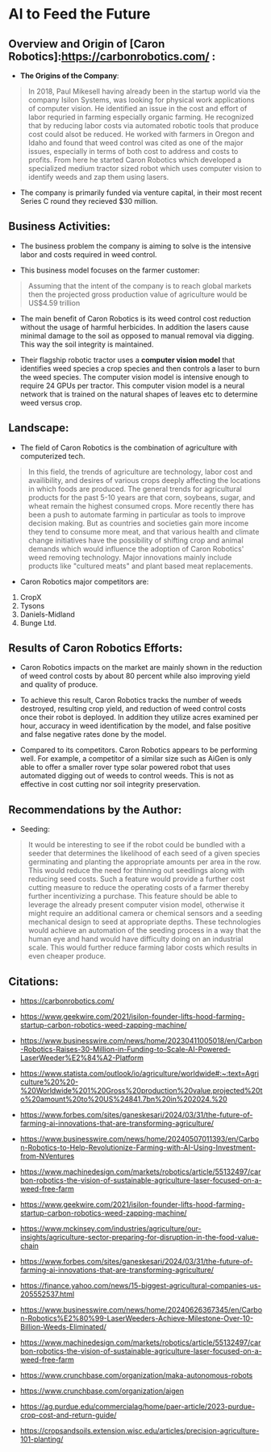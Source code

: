 # AI to Feed the Future

## Overview and Origin of [Caron Robotics]:https://carbonrobotics.com/ : 

* __The Origins of the Company__:
> In 2018, Paul Mikesell having already been in the startup world via the company Isilon Systems, was looking for physical work applications of computer vision. He identified an issue in the cost and effort of labor requried in farming especially organic farming. He recognized that by reducing labor costs via automated robotic tools that produce cost could alsot be reduced. He worked with farmers in Oregon and Idaho and found that weed control was cited as one of the major issues, especially in terms of both cost to address and costs to profits. From here he started Caron Robotics which developed a specialized medium tractor sized robot which uses computer vision to identify weeds and zap them using lasers.

* The company is primarily funded via venture capital, in their most recent Series C round they recieved $30 million. 

## Business Activities:

* The business problem the company is aiming to solve is the intensive labor and costs required in weed control. 

* This business model focuses on the farmer customer:
> Assuming that the intent of the company is to reach global markets then the projected gross production value of agriculture would be US$4.59 trillion

* The main benefit of Caron Robotics is its weed control cost reduction without the usage of harmful herbicides. In addition the lasers cause minimal damage to the soil as opposed to manual removal via digging. This way the soil integrity is maintained.  

* Their flagship robotic tractor uses a **computer vision model** that identifies weed species a crop species and then controls a laser to burn the weed species. The computer vision model is intensive enough to require 24 GPUs per tractor. This computer vision model is a neural network that is trained on the natural shapes of leaves etc to determine weed versus crop. 

## __Landscape__:

* The field of Caron Robotics is the combination of agriculture with computerized tech. 

> In this field, the trends of agriculture are technology, labor cost and availibility, and desires of various crops deeply affecting the locations in which foods are produced. The general trends for agricultural products for the past 5-10 years are that corn, soybeans, sugar, and wheat remain the highest consumed crops. More recently there has been a push to automate farming in particular as tools to improve decision making. But as countries and societies gain more income they tend to consume more meat, and that various health and climate change initiatives have the possibility of shifting crop and animal demands which would influence the adoption of Caron Robotics' weed removing technology. Major innovations mainly include products like "cultured meats" and plant based meat replacements. 


* Caron Robotics major competitors are:
1. CropX
2. Tysons
3. Daniels-Midland
4. Bunge Ltd.


## __Results of Caron Robotics Efforts__:

* Caron Robotics impacts on the market are mainly shown in the reduction of weed control costs by about 80 percent while also improving yield and quality of produce. 

* To achieve this result, Caron Robotics tracks the number of weeds destroyed, resulting crop yield, and reduction of weed control costs once their robot is deployed. In addition they utilize acres examined per hour, accuracy in weed identification by the model, and false positive and false negative rates done by the model. 

* Compared to its competitors. Caron Robotics appears to be performing well. For example, a competitor of a similar size such as AiGen is only able to offer a smaller rover type solar powered robot that uses automated digging out of weeds to control weeds. This is not as effective in cost cutting nor soil integrity preservation. 

## __Recommendations by the Author__:

* Seeding: 
> It would be interesting to see if the robot could be bundled with a seeder that determines the likelihood of each seed of a given species germinating and planting the appropriate amounts per area in the row. This would reduce the need for thinning out seedlings along with reducing seed costs. 
> Such a feature would provide a further cost cutting measure to reduce the operating costs of a farmer thereby further incentivizing a purchase. 
> This feature should be able to leverage the already present computer vision model, otherwise it might require an additional camera or chemical sensors and a seeding mechanical design to seed at appropriate depths. 
> These technologies would achieve an automation of the seeding process in a way that the human eye and hand would have difficulty doing on an industrial scale. This would further reduce farming labor costs which results in even cheaper produce.  

## Citations:

* https://carbonrobotics.com/

* https://www.geekwire.com/2021/isilon-founder-lifts-hood-farming-startup-carbon-robotics-weed-zapping-machine/

* https://www.businesswire.com/news/home/20230411005018/en/Carbon-Robotics-Raises-30-Million-in-Funding-to-Scale-AI-Powered-LaserWeeder%E2%84%A2-Platform

* https://www.statista.com/outlook/io/agriculture/worldwide#:~:text=Agriculture%20%20-%20Worldwide%201%20Gross%20production%20value,projected%20to%20amount%20to%20US%24841.7bn%20in%202024.%20

* https://www.forbes.com/sites/ganeskesari/2024/03/31/the-future-of-farming-ai-innovations-that-are-transforming-agriculture/

* https://www.businesswire.com/news/home/20240507011393/en/Carbon-Robotics-to-Help-Revolutionize-Farming-with-AI-Using-Investment-from-NVentures

* https://www.machinedesign.com/markets/robotics/article/55132497/carbon-robotics-the-vision-of-sustainable-agriculture-laser-focused-on-a-weed-free-farm

* https://www.geekwire.com/2021/isilon-founder-lifts-hood-farming-startup-carbon-robotics-weed-zapping-machine/

* https://www.mckinsey.com/industries/agriculture/our-insights/agriculture-sector-preparing-for-disruption-in-the-food-value-chain

* https://www.forbes.com/sites/ganeskesari/2024/03/31/the-future-of-farming-ai-innovations-that-are-transforming-agriculture/

* https://finance.yahoo.com/news/15-biggest-agricultural-companies-us-205552537.html

* https://www.businesswire.com/news/home/20240626367345/en/Carbon-Robotics%E2%80%99-LaserWeeders-Achieve-Milestone-Over-10-Billion-Weeds-Eliminated/

* https://www.machinedesign.com/markets/robotics/article/55132497/carbon-robotics-the-vision-of-sustainable-agriculture-laser-focused-on-a-weed-free-farm

* https://www.crunchbase.com/organization/maka-autonomous-robots
  
* https://www.crunchbase.com/organization/aigen

* https://ag.purdue.edu/commercialag/home/paer-article/2023-purdue-crop-cost-and-return-guide/
 
* https://cropsandsoils.extension.wisc.edu/articles/precision-agriculture-101-planting/